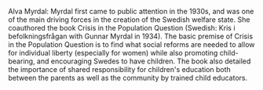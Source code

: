 Alva Myrdal: Myrdal first came to public attention in the 1930s, and was one of the main driving forces in the creation of the Swedish welfare state. She coauthored the book Crisis in the Population Question (Swedish: Kris i befolkningsfrågan with Gunnar Myrdal in 1934). The basic premise of Crisis in the Population Question is to find what social reforms are needed to allow for individual liberty (especially for women) while also promoting child-bearing, and encouraging Swedes to have children. The book also detailed the importance of shared responsibility for children's education both between the parents as well as the community by trained child educators.
